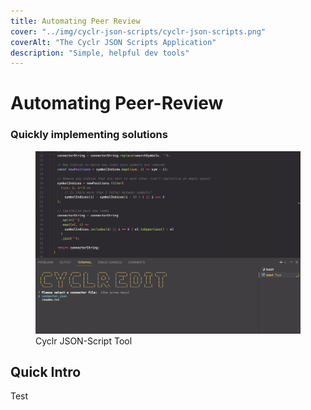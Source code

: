 ```yaml
---
title: Automating Peer Review
cover: "../img/cyclr-json-scripts/cyclr-json-scripts.png"
coverAlt: "The Cyclr JSON Scripts Application"
description: "Simple, helpful dev tools"
---
```


# Automating Peer-Review

### Quickly implementing solutions

<figure>
    <img src="../../img/cyclr-json-Scripts/cyclr-json-scripts.png">
    <figcaption>Cyclr JSON-Script Tool</figcaption>
</figure>

## Quick Intro

Test
